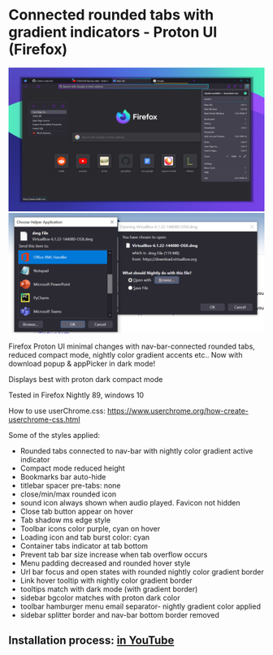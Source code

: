# Connected rounded tabs with gradient indicators - Proton UI (Firefox)
![screenshot](screenshot/proton-ui-gradient-rounded-tabs-display.png)
![screenshot](screenshot/download_popup_dark.png)

Firefox Proton UI minimal changes with nav-bar-connected rounded tabs, reduced compact mode, nightly color gradient accents etc.. 
Now with download popup & appPicker in dark mode!

Displays best with proton dark compact mode

Tested in Firefox Nightly 89, windows 10

How to use userChrome.css: https://www.userchrome.org/how-create-userchrome-css.html

Some of the styles applied:
* Rounded tabs connected to nav-bar with nightly color gradient active indicator
* Compact mode reduced height
* Bookmarks bar auto-hide
* titlebar spacer pre-tabs: none
* close/min/max rounded icon
* sound icon always shown when audio played. Favicon not hidden
* Close tab button appear on hover
* Tab shadow ms edge style
* Toolbar icons color purple, cyan on hover
* Loading icon and tab burst color: cyan
* Container tabs indicator at tab bottom
* Prevent tab bar size increase when tab overflow occurs
* Menu padding decreased and rounded hover style
* Url bar focus and open states with rounded nightly color gradient border
* Link hover tooltip with nightly color gradient border
* tooltips match with dark mode (with gradient border)
* sidebar bgcolor matches with proton dark color
* toolbar hamburger menu email separator- nightly gradient color applied
* sidebar splitter border and nav-bar bottom border removed

## Installation process: [in YouTube](https://youtu.be/mRhtjQz7gzc)
